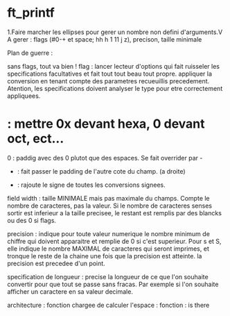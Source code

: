 # ft_printf
1.Faire marcher les ellipses pour gerer un nombre non defini d'arguments.V
A gerer : flags (#0-+ et space; hh h 1 11 j z), precison, taille minimale

Plan de guerre :

sans flags, tout va bien !
flag : lancer lecteur d'options qui fait ruisseler les specifications facultatives et fait tout tout beau tout propre.
appliquer la conversion en tenant compte des parametres recueuillis precedement. Atention, les specifications doivent analyser le type pour etre correctement appliquees.

# : mettre 0x devant hexa, 0 devant oct, ect...
0 : paddig avec des 0 plutot que des espaces. Se fait overrider par -
- : fait passer le padding de l'autre cote du champ. (a droite)
+ : rajoute le signe de toutes les conversions signees.

field width : taille MINIMALE mais pas maximale du champs. Compte le nombre de caracteres, pas la valeur. Si le nombre de caracteres senses sortir est inferieur a la taille precisee, le restant est remplis par des blancks ou des 0 si flags.

precision : indique pour toute valeur numerique le nombre minimum de chiffre qui doivent apparaitre et remplie de 0 si c'est superieur. Pour s et S, elle indique le nombre MAXIMAL de caracteres qui seront imprimes, et tronque le reste de la chaine une fois que la precision est atteinte. la precision est precedee d'un point.

specification de longueur : precise la longueur de ce que l'on souhaite convertir pour que tout se passe sans fracas. Par exemple si l'on souhaite afficher un caractere en sa valeur decimale.

architecture :
fonction chargee de calculer l'espace : fonction : is there